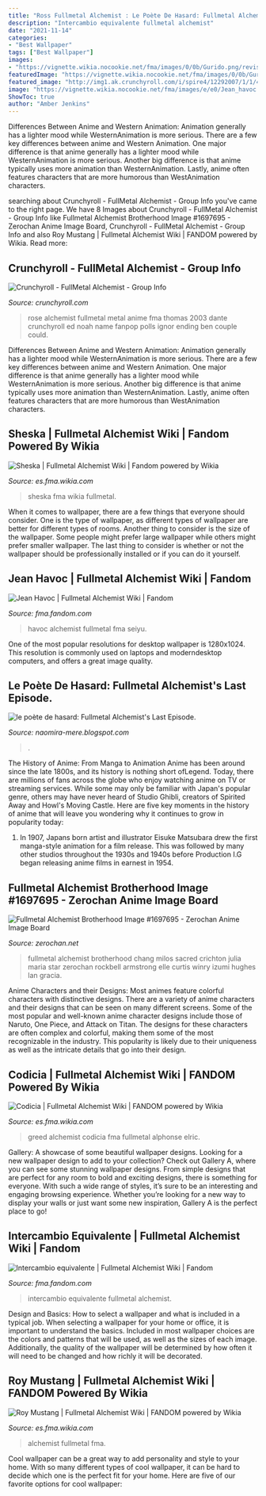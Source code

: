 ```yaml
---
title: "Ross Fullmetal Alchemist : Le Poète De Hasard: Fullmetal Alchemist&#039;s Last Episode."
description: "Intercambio equivalente fullmetal alchemist"
date: "2021-11-14"
categories:
- "Best Wallpaper"
tags: ["Best Wallpaper"]
images:
- "https://vignette.wikia.nocookie.net/fma/images/0/0b/Gurido.png/revision/latest?cb=20120616030723&amp;path-prefix=es"
featuredImage: "https://vignette.wikia.nocookie.net/fma/images/0/0b/Gurido.png/revision/latest?cb=20120616030723&amp;path-prefix=es"
featured_image: "http://img1.ak.crunchyroll.com/i/spire4/12292007/1/1/4/7/1147c8cb161800_full.jpg"
image: "https://vignette.wikia.nocookie.net/fma/images/e/e0/Jean_havoc.jpg/revision/latest?cb=20100528023441&amp;path-prefix=es"
ShowToc: true
author: "Amber Jenkins"
---
```



Differences Between Anime and Western Animation: Animation generally has a lighter mood while WesternAnimation is more serious.
There are a few key differences between anime and Western Animation. One major difference is that anime generally has a lighter mood while WesternAnimation is more serious. Another big difference is that anime typically uses more animation than WesternAnimation. Lastly, anime often features characters that are more humorous than WestAnimation characters.

	

		
searching about Crunchyroll - FullMetal Alchemist - Group Info you've came to the right page. We have 8 Images about Crunchyroll - FullMetal Alchemist - Group Info like Fullmetal Alchemist Brotherhood Image #1697695 - Zerochan Anime Image Board, Crunchyroll - FullMetal Alchemist - Group Info and also Roy Mustang | Fullmetal Alchemist Wiki | FANDOM powered by Wikia. Read more:
		
    
## Crunchyroll - FullMetal Alchemist - Group Info

<img loading=lazy src="http://img1.ak.crunchyroll.com/i/spire4/12292007/1/1/4/7/1147c8cb161800_full.jpg" onerror="this.onerror=null;this.src='https://tse3.mm.bing.net/th?id=OIP._Z8fqTXLP6wziTCmKbuN8AHaFj&amp;pid=15.1';" alt="Crunchyroll - FullMetal Alchemist - Group Info">

_Source: crunchyroll.com_

>rose alchemist fullmetal metal anime fma thomas 2003 dante crunchyroll ed noah name fanpop polls ignor ending ben couple could. 

	

Differences Between Anime and Western Animation: Animation generally has a lighter mood while WesternAnimation is more serious.
There are a few key differences between anime and Western Animation. One major difference is that anime generally has a lighter mood while WesternAnimation is more serious. Another big difference is that anime typically uses more animation than WesternAnimation. Lastly, anime often features characters that are more humorous than WestAnimation characters.

    
## Sheska | Fullmetal Alchemist Wiki | Fandom Powered By Wikia

<img loading=lazy src="http://vignette2.wikia.nocookie.net/fma/images/b/b9/C87a2e4cfd_56180744_o2.jpg/revision/latest?cb=20120501192315&amp;path-prefix=es" onerror="this.onerror=null;this.src='https://tse1.mm.bing.net/th?id=OIP.ktn9bvPUD7BERogZSOWOIwHaFj&amp;pid=15.1';" alt="Sheska | Fullmetal Alchemist Wiki | Fandom powered by Wikia">

_Source: es.fma.wikia.com_

>sheska fma wikia fullmetal. 

	

When it comes to wallpaper, there are a few things that everyone should consider. One is the type of wallpaper, as different types of wallpaper are better for different types of rooms. Another thing to consider is the size of the wallpaper. Some people might prefer large wallpaper while others might prefer smaller wallpaper. The last thing to consider is whether or not the wallpaper should be professionally installed or if you can do it yourself.

    
## Jean Havoc | Fullmetal Alchemist Wiki | Fandom

<img loading=lazy src="https://vignette.wikia.nocookie.net/fma/images/e/e0/Jean_havoc.jpg/revision/latest?cb=20100528023441&amp;path-prefix=es" onerror="this.onerror=null;this.src='https://tse2.mm.bing.net/th?id=OIP.nR6oYEb8A-fG6qLKw6O66QHaHa&amp;pid=15.1';" alt="Jean Havoc | Fullmetal Alchemist Wiki | Fandom">

_Source: fma.fandom.com_

>havoc alchemist fullmetal fma seiyu. 

	

One of the most popular resolutions for desktop wallpaper is 1280x1024. This resolution is commonly used on laptops and moderndesktop computers, and offers a great image quality.

    
## Le Poète De Hasard: Fullmetal Alchemist&#039;s Last Episode.

<img loading=lazy src="https://3.bp.blogspot.com/_zDvh7YT-33k/TICVOTazFNI/AAAAAAAAAdU/WZi2LnJTaTI/s1600/hohenheim+dead2.jpg" onerror="this.onerror=null;this.src='https://tse4.mm.bing.net/th?id=OIP.BJGodLV5U8FmQ1eR_aNQYQHaEK&amp;pid=15.1';" alt="le poète de hasard: Fullmetal Alchemist&#039;s Last Episode.">

_Source: naomira-mere.blogspot.com_

>. 

	

The History of Anime: From Manga to Animation
Anime has been around since the late 1800s, and its history is nothing short ofLegend. Today, there are millions of fans across the globe who enjoy watching anime on TV or streaming services. While some may only be familiar with Japan's popular genre, others may have never heard of Studio Ghibli, creators of Spirited Away and Howl's Moving Castle. Here are five key moments in the history of anime that will leave you wondering why it continues to grow in popularity today:
1) In 1907, Japans born artist and illustrator Eisuke Matsubara drew the first manga-style animation for a film release. This was followed by many other studios throughout the 1930s and 1940s before Production I.G began releasing anime films in earnest in 1954.

    
## Fullmetal Alchemist Brotherhood Image #1697695 - Zerochan Anime Image Board

<img loading=lazy src="https://s1.zerochan.net/Fullmetal.Alchemist.Brotherhood.600.1697695.jpg" onerror="this.onerror=null;this.src='https://tse4.mm.bing.net/th?id=OIP.2Gofyi3iW3TccOMcTY2L7AAAAA&amp;pid=15.1';" alt="Fullmetal Alchemist Brotherhood Image #1697695 - Zerochan Anime Image Board">

_Source: zerochan.net_

>fullmetal alchemist brotherhood chang milos sacred crichton julia maria star zerochan rockbell armstrong elle curtis winry izumi hughes lan gracia. 

	

Anime Characters and their Designs: Most animes feature colorful characters with distinctive designs.
There are a variety of anime characters and their designs that can be seen on many different screens. Some of the most popular and well-known anime character designs include those of Naruto, One Piece, and Attack on Titan. The designs for these characters are often complex and colorful, making them some of the most recognizable in the industry. This popularity is likely due to their uniqueness as well as the intricate details that go into their design.

    
## Codicia | Fullmetal Alchemist Wiki | FANDOM Powered By Wikia

<img loading=lazy src="https://vignette.wikia.nocookie.net/fma/images/0/0b/Gurido.png/revision/latest?cb=20120616030723&amp;path-prefix=es" onerror="this.onerror=null;this.src='https://tse3.mm.bing.net/th?id=OIP.VbS_XxNpeTIyBg0sYIlxvgHaEP&amp;pid=15.1';" alt="Codicia | Fullmetal Alchemist Wiki | FANDOM powered by Wikia">

_Source: es.fma.wikia.com_

>greed alchemist codicia fma fullmetal alphonse elric. 

	

Gallery: A showcase of some beautiful wallpaper designs.
Looking for a new wallpaper design to add to your collection? Check out Gallery A, where you can see some stunning wallpaper designs. From simple designs that are perfect for any room to bold and exciting designs, there is something for everyone. With such a wide range of styles, it’s sure to be an interesting and engaging browsing experience. Whether you’re looking for a new way to display your walls or just want some new inspiration, Gallery A is the perfect place to go!





	
	
    
## Intercambio Equivalente | Fullmetal Alchemist Wiki | Fandom

<img loading=lazy src="https://vignette.wikia.nocookie.net/fma/images/e/e5/Maxresdefault.jpg/revision/latest?cb=20180619191226&amp;path-prefix=es" onerror="this.onerror=null;this.src='https://tse4.mm.bing.net/th?id=OIP.WYKALEf6YQpZvz3nJGW0tAHaEK&amp;pid=15.1';" alt="Intercambio equivalente | Fullmetal Alchemist Wiki | Fandom">

_Source: fma.fandom.com_

>intercambio equivalente fullmetal alchemist. 

	

Design and Basics: How to select a wallpaper and what is included in a typical job.
When selecting a wallpaper for your home or office, it is important to understand the basics. Included in most wallpaper choices are the colors and patterns that will be used, as well as the sizes of each image. Additionally, the quality of the wallpaper will be determined by how often it will need to be changed and how richly it will be decorated.

    
## Roy Mustang | Fullmetal Alchemist Wiki | FANDOM Powered By Wikia

<img loading=lazy src="https://vignette1.wikia.nocookie.net/fma/images/7/7d/Roy_con_vista_recuperada.jpg/revision/latest?cb=20140212234510&amp;path-prefix=es" onerror="this.onerror=null;this.src='https://tse1.mm.bing.net/th?id=OIP.qeWAv3euXTzn_7Y4-Uil7QHaEK&amp;pid=15.1';" alt="Roy Mustang | Fullmetal Alchemist Wiki | FANDOM powered by Wikia">

_Source: es.fma.wikia.com_

>alchemist fullmetal fma. 

	

Cool wallpaper can be a great way to add personality and style to your home. With so many different types of cool wallpaper, it can be hard to decide which one is the perfect fit for your home. Here are five of our favorite options for cool wallpaper: 

